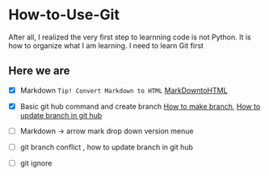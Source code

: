 # How-to-Use-Git
After all, I realized the very first step to learnning code is not Python. It is how to organize what I am learning. I need to learn Git first    

<!--Headings -->

## Here we are 

- [x] Markdown  `Tip! Convert Markdown to HTML` [MarkDowntoHTML](https://markdowntohtml.com/)

- [x] Basic git hub command and create branch [How to make branch](https://www.youtube.com/watch?v=I4latDqXo5M&t=302s), [How to update branch in git hub](https://www.youtube.com/watch?v=-rFYUkYpwIg&list=LL&index=8)

- [ ] Markdown -> arrow mark drop down version menue
- [ ] git branch conflict , how to update branch in git hub 
- [ ] git ignore 
